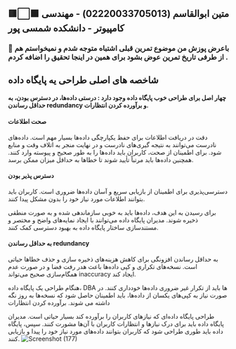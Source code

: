 ## 🟥⬜🟩 متین ابوالقاسم (02220033705013) - مهندسی کامپیوتر - دانشکده شمسی پور
### 🔴 باعرض پوزش من موضوع تمرین قبلی اشتباه متوجه شدم و نمیخواستم هم از طرفی تاریخ تمرین عوض بشود برای همین در اینجا تحقیق را اضافه کردم .
## شاخصه‌ های اصلی طراحی یه پایگاه داده

#### چهار اصل برای طراحی خوب پایگاه داده وجود دارد : درستی داده‌ها، در دسترس بودن، به حداقل رساندن redundancy و برآورده کردن انتظارات.
#### صحت اطلاعات

دقت در دریافت اطلاعات برای حفظ یکپارچگی داده‌ها بسیار مهم است. داده‌های نادرست می‌توانند به نتیجه گیری‌های نادرست و در نهایت منجر به اتلاف وقت و منابع شود. برای اطمینان از صحت، کاربران باید داده‌ها را به طور صحیح و پیوسته وارد کنند. همچنین داده‌ها باید مرتباً تأیید شوند تا خطاها به حداقل میزان ممکن برسد.
#### دسترس پذیر بودن

دسترسی‌پذیری برای اطمینان از بازیابی سریع و آسان داده‌ها ضروری است. کاربران باید بتوانند اطلاعات مورد نیاز خود را بدون مشکل پیدا کنند.

برای رسیدن به این هدف، داده‌ها باید به خوبی سازماندهی شده و به صورت منطقی ذخیره شوند. مدیران پایگاه داده می‌توانند با ایجاد نمایه‌های واضح و مختصر و مستندسازی ساختار پایگاه داده به بهبود دسترسی کمک کنند.
#### به حداقل رساندن redundancy

به حداقل رساندن افزونگی برای کاهش هزینه‌های ذخیره سازی و حذف خطاها حیاتی است. نسخه‌های تکراری و کپی داده‌ها باعث هدر رفت فضا و در صورت عدم همگام‌سازی صحیح می‌تواند inaccuracy ایجاد کند.

هنگام طراحی یک پایگاه داده، DBA ها باید از تکرار غیر ضروری داده‌ها خودداری کنند. در صورت نیاز به کپی‌های یکسان از داده‌ها، باید اطمینان حاصل شود که نسخه‌ها به روز نگه داشته می شوند.
برآورده کردن انتظارات

طراحی پایگاه داده‌ای که نیازهای کاربران را برآورده کند بسیار حیاتی است. مدیران پایگاه داده باید برای درک نیازها و انتظارات کاربران با آن‌ها مشورت کنند. سپس، پایگاه داده باید طوری طراحی شود که کاربران بتوانند داده‌های مورد نیاز خود را پیدا و بازیابی کنند.
![Screenshot (177)](https://github.com/MaTinABoL/HW6_DB/assets/103626122/b524a13f-9379-435b-a9cb-cf968780f2cf)
